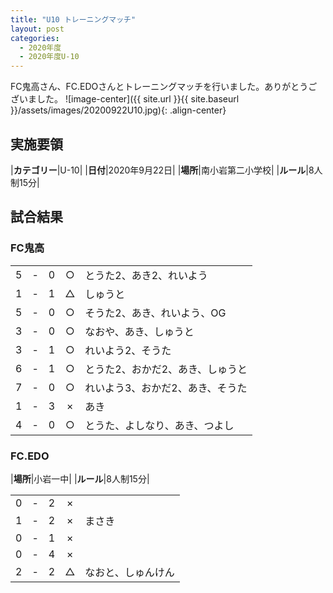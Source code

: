 ```yaml
---
title: "U10 トレーニングマッチ"
layout: post
categories:
  - 2020年度
  - 2020年度U-10
---
```


FC鬼高さん、FC.EDOさんとトレーニングマッチを行いました。ありがとうございました。
![image-center]({{ site.url }}{{ site.baseurl }}/assets/images/20200922U10.jpg){: .align-center}

## 実施要領

|**カテゴリー**|U-10|
|**日付**|2020年9月22日|
|**場所**|南小岩第二小学校|
|**ルール**|8人制15分|

## 試合結果

### FC鬼高

|    |   |    |         |    |
|:--:|:-:|:--:|:--:|:--------|
|    5| - |   0|○|とうた2、あき2、れいよう|
|    1| - |   1|△|しゅうと|
|    5| - |   0|○|そうた2、あき、れいよう、OG|
|    3| - |   0|○|なおや、あき、しゅうと|
|    3| - |   1|○|れいよう2、そうた|
|    6| - |   1|○|とうた2、おかだ2、あき、しゅうと|
|    7| - |   0|○|れいよう3、おかだ2、あき、そうた|
|    1| - |   3|×|あき|
|    4| - |   0|○|とうた、よしなり、あき、つよし|

### FC.EDO

|**場所**|小岩一中|
|**ルール**|8人制15分|


|    |   |    |         |    |
|:--:|:-:|:--:|:--:|:--------|
|    0| - |   2|×||
|    1| - |   2|×|まさき|
|    0| - |   1|×||
|    0| - |   4|×||
|    2| - |   2|△|なおと、しゅんけん|
